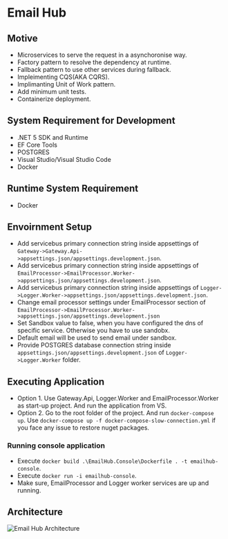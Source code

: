 # Email Hub
## Motive
* Microservices to serve the request in a asynchoronise way.
* Factory pattern to resolve the dependency at runtime.
* Fallback pattern to use other services during fallback.
* Impleimenting CQS(AKA CQRS).
* Implimanting Unit of Work pattern.
* Add minimum unit tests.
* Containerize deployment.

## System Requirement for Development
* .NET 5 SDK and Runtime
* EF Core Tools
* POSTGRES
* Visual Studio/Visual Studio Code
* Docker

## Runtime System Requirement
* Docker

## Envoirnment Setup
* Add servicebus primary connection string inside appsettings of ```Gateway->Gateway.Api->appsettings.json/appsettings.development.json```.
* Add servicebus primary connection string inside appsettings of ```EmailProcessor->EmailProcessor.Worker->appsettings.json/appsettings.development.json```.
* Add servicebus primary connection string inside appsettings of ```Logger->Logger.Worker->appsettings.json/appsettings.development.json```.
* Change email processor settings under EmailProcessor section of ```EmailProcessor->EmailProcessor.Worker->appsettings.json/appsettings.development.json```
* Set Sandbox value to false, when you have configured the dns of specific service. Otherwise you have to use sandobx.
* Default email will be used to send email under sandbox.
* Provide POSTGRES database connection string inside ```appsettings.json/appsettings.development.json``` of ```Logger->Logger.Worker``` folder.

## Executing Application
* Option 1. Use Gateway.Api, Logger.Worker and EmailProcessor.Worker as start-up project. And run the application from VS.
* Option 2. Go to the root folder of the project. And run ```docker-compose up```. Use ```docker-compose up -f docker-compose-slow-connection.yml``` if you face any issue to restore nuget packages.

### Running console application
* Execute ```docker build .\EmailHub.Console\Dockerfile . -t emailhub-console```.
* Execute ```docker run -i emailhub-console```.
* Make sure, EmailProcessor and Logger worker services are up and running.

## Architecture
![Email Hub Architecture](https://user-images.githubusercontent.com/24603959/99696370-d3c23000-2ab8-11eb-99d7-528e5283ba63.jpg)
